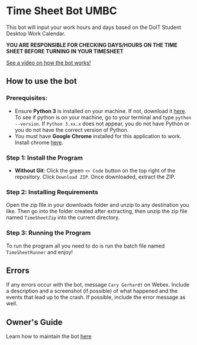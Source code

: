 
# Time Sheet Bot UMBC

This bot will input your work hours and days based on the DoIT Student Desktop Work Calendar.   

**YOU ARE RESPONSIBLE FOR CHECKING DAYS/HOURS ON THE TIME SHEET BEFORE TURNING IN YOUR TIMESHEET**  

[See a video on how the bot works!](https://www.youtube.com/watch?v=OBOn-c57OLM)

## How to use the bot
### Prerequisites:
* Ensure **Python 3** is installed on your machine. If not, download it [here](https://www.python.org/downloads/). To see if python is on your machine, go to your terminal and type ``python --version``. If ``Python 3.xx.x`` does not appear, you do not have Python or you do not have the correct version of Python.
* You must have **Google Chrome** installed for this application to work. Install chrome [here](https://www.google.com/chrome/).

### Step 1: Install the Program
* **Without Git**: Click the green ``<> Code`` button on the top right of the repository. Click ``Download ZIP``. Once downloaded, extract the ZIP. 

### Step 2: Installing Requirements
Open the zip file in your downloads folder and unzip to any destination you like. Then go into the folder created after extracting, then unzip the zip file named ``TimeSheetZip`` into the current directory.

### Step 3: Running the Program
To run the program all you need to do is run the batch file named ``TimeSheetRunner`` and enjoy!
## Errors
If any errors occur with the bot, message ``Cary Gerhardt`` on Webex. Include a description and a screenshot (if possible) of what happened and the events that lead up to the crash. If possible, include the error message as well. 

## Owner's Guide
Learn how to maintain the bot [here](https://docs.google.com/document/d/149sX6eMVgpynhd_m3gGFE3ysSs7btKHZtgD0V1w3xsM/edit?usp=sharing)